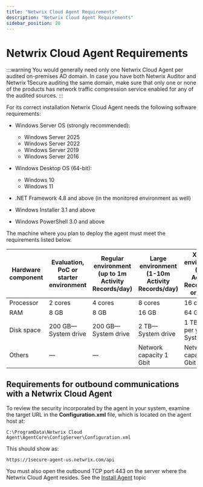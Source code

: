 ```yaml
---
title: "Netwrix Cloud Agent Requirements"
description: "Netwrix Cloud Agent Requirements"
sidebar_position: 20
---
```


# Netwrix Cloud Agent Requirements

:::warning
You would generally need only one Netwrix Cloud Agent per audited on-premises AD
domain. In case you have both Netwrix Auditor and Netwrix 1Secure auditing the same domain, make
sure that only one or none of the products has network traffic compression service enabled for any
of the audited sources.
:::


For its correct installation Netwrix Cloud Agent needs the following software requirements:

- Windows Server OS (strongly recommended):

    - Windows Server 2025
    - Windows Server 2022
    - Windows Server 2019
    - Windows Server 2016

- Windows Desktop OS (64-bit):

    - Windows 10
    - Windows 11

- .NET Framework 4.8 and above (in the monitored environment as well)
- Windows Installer 3.1 and above
- Windows PowerShell 3.0 and above

The machine where you plan to deploy the agent must meet the requirements listed below.

| Hardware component | Evaluation, PoC or starter environment | Regular environment (up to 1m Activity Records/day) | Large environment (1-10m Activity Records/day) | XLarge environment (10m Activity Records/day or more) |
| ------------------ | -------------------------------------- | --------------------------------------------------- | ---------------------------------------------- | ----------------------------------------------------- |
| Processor          | 2 cores                                | 4 cores                                             | 8 cores                                        | 16 cores                                              |
| RAM                | 8 GB                                   | 8 GB                                                | 16 GB                                          | 64 GB                                                 |
| Disk space         | 200 GB—System drive                    | 200 GB—System drive                                 | 2 TB—System drive                              | 1 TB + 1 TB per year —System drive                    |
| Others             | —                                      | —                                                   | Network capacity 1 Gbit                        | Network capacity 1 Gbit                               |

## Requirements for outbound communications with a Netwrix Cloud Agent

To review the security incorporated by the agent in your system, examine the target URL in the
**Configuration.xml** file, which is located on the agent host at:

`C:\ProgramData\Netwrix Cloud Agent\AgentCore\ConfigServer\Configuration.xml`

This should show as:

`https://1secure-agent-us.netwrix.com/api`

You must also open the outbound TCP port 443 on the server where the Netwrix Cloud Agent resides.
See the [Install Agent](/docs/1secure/install/installagent.md) topic
